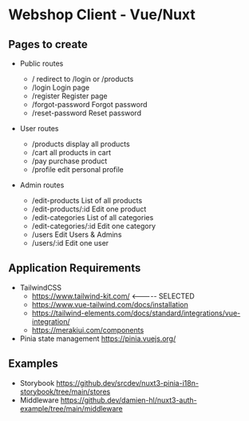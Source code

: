 # Webshop Client - Vue/Nuxt

## Pages to create

- Public routes
  - /                       redirect to /login or /products
  - /login                  Login page
  - /register               Register page
  - /forgot-password        Forgot password
  - /reset-password         Reset password

- User routes
  - /products               display all products
  - /cart                   all products in cart
  - /pay                    purchase product
  - /profile                edit personal profile

- Admin routes
  - /edit-products          List of all products
  - /edit-products/:id      Edit one product
  - /edit-categories        List of all categories
  - /edit-categories/:id    Edit one category
  - /users                  Edit Users & Admins
  - /users/:id              Edit one user

## Application Requirements

- TailwindCSS
  - <https://www.tailwind-kit.com/> <----- SELECTED
  - <https://www.vue-tailwind.com/docs/installation>
  - <https://tailwind-elements.com/docs/standard/integrations/vue-integration/>
  - <https://merakiui.com/components>
- Pinia state management <https://pinia.vuejs.org/>

## Examples

- Storybook <https://github.dev/srcdev/nuxt3-pinia-i18n-storybook/tree/main/stores>
- Middleware <https://github.dev/damien-hl/nuxt3-auth-example/tree/main/middleware>
